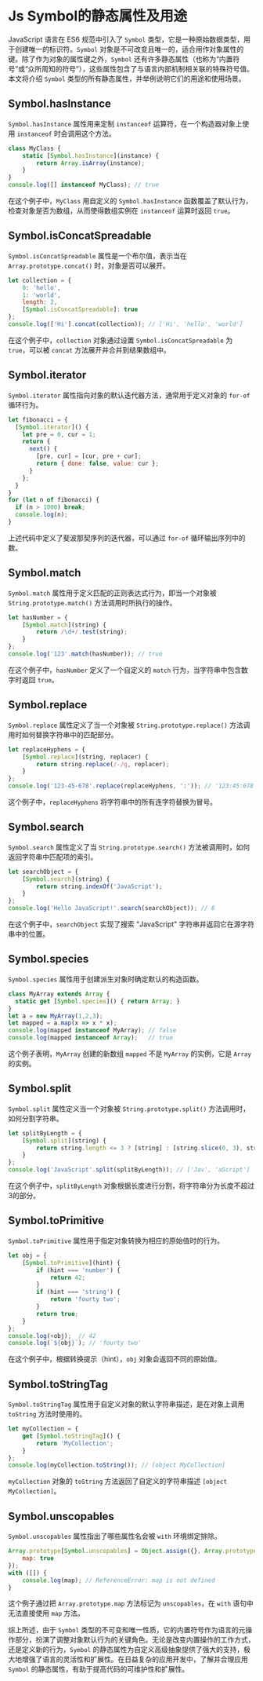 # Js Symbol的静态属性及用途

JavaScript 语言在 ES6 规范中引入了 `Symbol` 类型，它是一种原始数据类型，用于创建唯一的标识符。`Symbol` 对象是不可改变且唯一的，适合用作对象属性的键。除了作为对象的属性键之外，`Symbol` 还有许多静态属性（也称为“内置符号”或“众所周知的符号”），这些属性包含了与语言内部机制相关联的特殊符号值。本文将介绍 `Symbol` 类型的所有静态属性，并举例说明它们的用途和使用场景。

## Symbol.hasInstance

`Symbol.hasInstance` 属性用来定制 `instanceof` 运算符，在一个构造器对象上使用 `instanceof` 时会调用这个方法。

```javascript
class MyClass {
    static [Symbol.hasInstance](instance) {
        return Array.isArray(instance);
    }
}
console.log([] instanceof MyClass); // true
```

在这个例子中，`MyClass` 用自定义的 `Symbol.hasInstance` 函数覆盖了默认行为，检查对象是否为数组，从而使得数组实例在 `instanceof` 运算时返回 `true`。

## Symbol.isConcatSpreadable

`Symbol.isConcatSpreadable` 属性是一个布尔值，表示当在 `Array.prototype.concat()` 时，对象是否可以展开。

```javascript
let collection = {
    0: 'hello',
    1: 'world',
    length: 2,
    [Symbol.isConcatSpreadable]: true
};
console.log(['Hi'].concat(collection)); // ['Hi', 'hello', 'world']
```

在这个例子中，`collection` 对象通过设置 `Symbol.isConcatSpreadable` 为 `true`，可以被 `concat` 方法展开并合并到结果数组中。

## Symbol.iterator

`Symbol.iterator` 属性指向对象的默认迭代器方法，通常用于定义对象的 `for-of` 循环行为。

```javascript
let fibonacci = {
  [Symbol.iterator]() {
    let pre = 0, cur = 1;
    return {
      next() {
        [pre, cur] = [cur, pre + cur];
        return { done: false, value: cur };
      }
    };
  }
}
for (let n of fibonacci) {
  if (n > 1000) break;
  console.log(n);
}
```

上述代码中定义了斐波那契序列的迭代器，可以通过 `for-of` 循环输出序列中的数。

## Symbol.match

`Symbol.match` 属性用于定义匹配的正则表达式行为，即当一个对象被 `String.prototype.match()` 方法调用时所执行的操作。

```javascript
let hasNumber = {
    [Symbol.match](string) {
        return /\d+/.test(string);
    }
};
console.log('123'.match(hasNumber)); // true
```

在这个例子中，`hasNumber` 定义了一个自定义的 `match` 行为，当字符串中包含数字时返回 `true`。

## Symbol.replace

`Symbol.replace` 属性定义了当一个对象被 `String.prototype.replace()` 方法调用时如何替换字符串中的匹配部分。

```javascript
let replaceHyphens = {
    [Symbol.replace](string, replacer) {
        return string.replace(/-/g, replacer);
    }
};
console.log('123-45-678'.replace(replaceHyphens, ':')); // '123:45:678'
```

这个例子中，`replaceHyphens` 将字符串中的所有连字符替换为冒号。

## Symbol.search

`Symbol.search` 属性定义了当 `String.prototype.search()` 方法被调用时，如何返回字符串中匹配项的索引。

```javascript
let searchObject = {
    [Symbol.search](string) {
        return string.indexOf('JavaScript');
    }
};
console.log('Hello JavaScript!'.search(searchObject)); // 6
```

在这个例子中，`searchObject` 实现了搜索 "JavaScript" 字符串并返回它在源字符串中的位置。

## Symbol.species

`Symbol.species` 属性用于创建派生对象时确定默认的构造函数。

```javascript
class MyArray extends Array {
  static get [Symbol.species]() { return Array; }
}
let a = new MyArray(1,2,3);
let mapped = a.map(x => x * x);
console.log(mapped instanceof MyArray); // false
console.log(mapped instanceof Array);   // true
```

这个例子表明，`MyArray` 创建的新数组 `mapped` 不是 `MyArray` 的实例，它是 `Array` 的实例。

## Symbol.split

`Symbol.split` 属性定义当一个对象被 `String.prototype.split()` 方法调用时，如何分割字符串。

```javascript
let splitByLength = {
    [Symbol.split](string) {
        return string.length <= 3 ? [string] : [string.slice(0, 3), string.slice(3)];
    }
};
console.log('JavaScript'.split(splitByLength)); // ['Jav', 'aScript']
```

在这个例子中，`splitByLength` 对象根据长度进行分割，将字符串分为长度不超过3的部分。

## Symbol.toPrimitive

`Symbol.toPrimitive` 属性用于指定对象转换为相应的原始值时的行为。

```javascript
let obj = {
    [Symbol.toPrimitive](hint) {
        if (hint === 'number') {
            return 42;
        }
        if (hint === 'string') {
            return 'fourty two';
        }
        return true;
    }
};
console.log(+obj);  // 42
console.log(`${obj}`); // 'fourty two'
```

在这个例子中，根据转换提示（hint），`obj` 对象会返回不同的原始值。

## Symbol.toStringTag

`Symbol.toStringTag` 属性用于自定义对象的默认字符串描述，是在对象上调用 `toString` 方法时使用的。

```javascript
let myCollection = {
    get [Symbol.toStringTag]() {
        return 'MyCollection';
    }
};
console.log(myCollection.toString()); // [object MyCollection]
```

`myCollection` 对象的 `toString` 方法返回了自定义的字符串描述 `[object MyCollection]`。

## Symbol.unscopables

`Symbol.unscopables` 属性指出了哪些属性名会被 `with` 环境绑定排除。

```javascript
Array.prototype[Symbol.unscopables] = Object.assign({}, Array.prototype[Symbol.unscopables], {
    map: true
});
with ([]) {
    console.log(map); // ReferenceError: map is not defined
}
```

这个例子通过把 `Array.prototype.map` 方法标记为 `unscopables`，在 `with` 语句中无法直接使用 `map` 方法。

综上所述，由于 `Symbol` 类型的不可变和唯一性质，它的内置符号作为语言的元操作部分，扮演了调整对象默认行为的关键角色。无论是改变内置操作的工作方式，还是定义新的行为，`Symbol` 的静态属性为自定义高级抽象提供了强大的支持，极大地增强了语言的灵活性和扩展性。在日益复杂的应用开发中，了解并合理应用 `Symbol` 的静态属性，有助于提高代码的可维护性和扩展性。